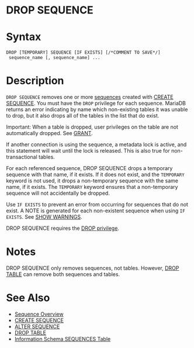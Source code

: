 # DROP SEQUENCE

#

# Syntax

```
DROP [TEMPORARY] SEQUENCE [IF EXISTS] [/*COMMENT TO SAVE*/]
 sequence_name [, sequence_name] ...
```

#

# Description

`DROP SEQUENCE` removes one or more [sequences](/en/sequences/) created with [CREATE SEQUENCE](create-sequence.md). You must have the `DROP` privilege for each sequence. MariaDB returns an error indicating by name which non-existing tables it was unable to drop, but it also drops all of the tables in the list that do exist.

Important: When a table is dropped, user privileges on the table are not automatically dropped. See [GRANT](../sql-statements/account-management-sql-commands/grant.md).

If another connection is using the sequence, a metadata lock is active, and this statement will wait until the lock is released. This is also true for non-transactional tables.

For each referenced sequence, DROP SEQUENCE drops a temporary sequence with that name, if it exists. If it does not exist, and the `TEMPORARY` keyword is not used, it drops a non-temporary sequence with the same name, if it exists. The `TEMPORARY` keyword ensures that a non-temporary sequence will not accidentally be dropped.

Use `IF EXISTS` to prevent an error from occurring for sequences that do not exist. A NOTE is generated for each non-existent sequence when using `IF EXISTS`. See [SHOW WARNINGS](../sql-statements/administrative-sql-statements/show/show-warnings.md).

DROP SEQUENCE requires the [DROP privilege](../sql-statements/account-management-sql-commands/grant.md).

#

# Notes

DROP SEQUENCE only removes sequences, not tables. However, [DROP TABLE](../sql-statements/data-definition/drop/drop-tablespace.md) can remove both sequences and tables.

#

# See Also

* [Sequence Overview](sequence-overview.md)
* [CREATE SEQUENCE](create-sequence.md)
* [ALTER SEQUENCE](alter-sequence.md)
* [DROP TABLE](../sql-statements/data-definition/drop/drop-tablespace.md)
* [Information Schema SEQUENCES Table](../sql-statements/administrative-sql-statements/system-tables/information-schema/information-schema-tables/information-schema-sequences-table.md)